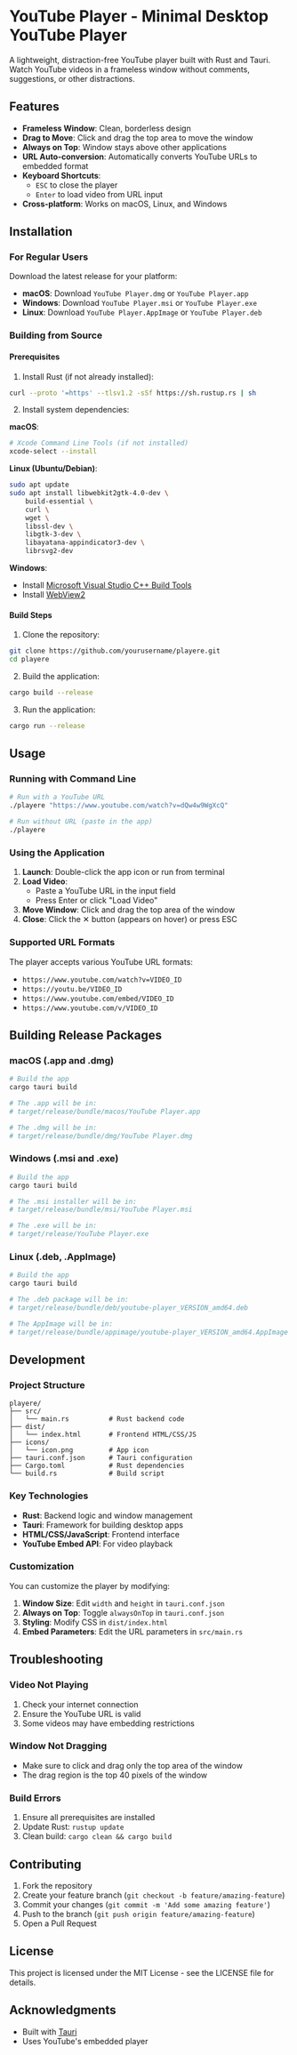 # YouTube Player - Minimal Desktop YouTube Player

A lightweight, distraction-free YouTube player built with Rust and Tauri. Watch YouTube videos in a frameless window without comments, suggestions, or other distractions.

## Features

- **Frameless Window**: Clean, borderless design
- **Drag to Move**: Click and drag the top area to move the window
- **Always on Top**: Window stays above other applications
- **URL Auto-conversion**: Automatically converts YouTube URLs to embedded format
- **Keyboard Shortcuts**: 
  - `ESC` to close the player
  - `Enter` to load video from URL input
- **Cross-platform**: Works on macOS, Linux, and Windows

## Installation

### For Regular Users

Download the latest release for your platform:

- **macOS**: Download `YouTube Player.dmg` or `YouTube Player.app`
- **Windows**: Download `YouTube Player.msi` or `YouTube Player.exe`
- **Linux**: Download `YouTube Player.AppImage` or `YouTube Player.deb`

### Building from Source

#### Prerequisites

1. Install Rust (if not already installed):
```bash
curl --proto '=https' --tlsv1.2 -sSf https://sh.rustup.rs | sh
```

2. Install system dependencies:

**macOS**:
```bash
# Xcode Command Line Tools (if not installed)
xcode-select --install
```

**Linux (Ubuntu/Debian)**:
```bash
sudo apt update
sudo apt install libwebkit2gtk-4.0-dev \
    build-essential \
    curl \
    wget \
    libssl-dev \
    libgtk-3-dev \
    libayatana-appindicator3-dev \
    librsvg2-dev
```

**Windows**:
- Install [Microsoft Visual Studio C++ Build Tools](https://visualstudio.microsoft.com/visual-cpp-build-tools/)
- Install [WebView2](https://developer.microsoft.com/en-us/microsoft-edge/webview2/)

#### Build Steps

1. Clone the repository:
```bash
git clone https://github.com/yourusername/playere.git
cd playere
```

2. Build the application:
```bash
cargo build --release
```

3. Run the application:
```bash
cargo run --release
```

## Usage

### Running with Command Line

```bash
# Run with a YouTube URL
./playere "https://www.youtube.com/watch?v=dQw4w9WgXcQ"

# Run without URL (paste in the app)
./playere
```

### Using the Application

1. **Launch**: Double-click the app icon or run from terminal
2. **Load Video**: 
   - Paste a YouTube URL in the input field
   - Press Enter or click "Load Video"
3. **Move Window**: Click and drag the top area of the window
4. **Close**: Click the ✕ button (appears on hover) or press ESC

### Supported URL Formats

The player accepts various YouTube URL formats:
- `https://www.youtube.com/watch?v=VIDEO_ID`
- `https://youtu.be/VIDEO_ID`
- `https://www.youtube.com/embed/VIDEO_ID`
- `https://www.youtube.com/v/VIDEO_ID`

## Building Release Packages

### macOS (.app and .dmg)

```bash
# Build the app
cargo tauri build

# The .app will be in:
# target/release/bundle/macos/YouTube Player.app

# The .dmg will be in:
# target/release/bundle/dmg/YouTube Player.dmg
```

### Windows (.msi and .exe)

```bash
# Build the app
cargo tauri build

# The .msi installer will be in:
# target/release/bundle/msi/YouTube Player.msi

# The .exe will be in:
# target/release/YouTube Player.exe
```

### Linux (.deb, .AppImage)

```bash
# Build the app
cargo tauri build

# The .deb package will be in:
# target/release/bundle/deb/youtube-player_VERSION_amd64.deb

# The AppImage will be in:
# target/release/bundle/appimage/youtube-player_VERSION_amd64.AppImage
```

## Development

### Project Structure

```
playere/
├── src/
│   └── main.rs          # Rust backend code
├── dist/
│   └── index.html       # Frontend HTML/CSS/JS
├── icons/
│   └── icon.png         # App icon
├── tauri.conf.json      # Tauri configuration
├── Cargo.toml           # Rust dependencies
└── build.rs             # Build script
```

### Key Technologies

- **Rust**: Backend logic and window management
- **Tauri**: Framework for building desktop apps
- **HTML/CSS/JavaScript**: Frontend interface
- **YouTube Embed API**: For video playback

### Customization

You can customize the player by modifying:

1. **Window Size**: Edit `width` and `height` in `tauri.conf.json`
2. **Always on Top**: Toggle `alwaysOnTop` in `tauri.conf.json`
3. **Styling**: Modify CSS in `dist/index.html`
4. **Embed Parameters**: Edit the URL parameters in `src/main.rs`

## Troubleshooting

### Video Not Playing

1. Check your internet connection
2. Ensure the YouTube URL is valid
3. Some videos may have embedding restrictions

### Window Not Dragging

- Make sure to click and drag only the top area of the window
- The drag region is the top 40 pixels of the window

### Build Errors

1. Ensure all prerequisites are installed
2. Update Rust: `rustup update`
3. Clean build: `cargo clean && cargo build`

## Contributing

1. Fork the repository
2. Create your feature branch (`git checkout -b feature/amazing-feature`)
3. Commit your changes (`git commit -m 'Add some amazing feature'`)
4. Push to the branch (`git push origin feature/amazing-feature`)
5. Open a Pull Request

## License

This project is licensed under the MIT License - see the LICENSE file for details.

## Acknowledgments

- Built with [Tauri](https://tauri.app/)
- Uses YouTube's embedded player